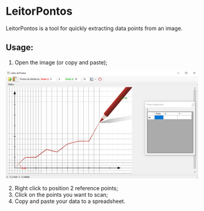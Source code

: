 # LeitorPontos
LeitorPontos is a tool for quickly extracting data points from an image.

## Usage:

1. Open the image (or copy and paste);

![alt text](https://github.com/douglas125/LeitorPontos/blob/master/LeitorPontosImgOpen.png "Open image")


2. Right click to position 2 reference points;
3. Click on the points you want to scan;
4. Copy and paste your data to a spreadsheet.
 
